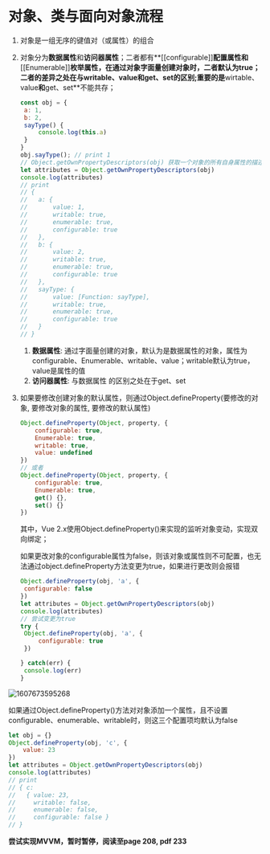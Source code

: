 # 对象、类与面向对象流程

1. 对象是一组无序的键值对（或属性）的组合

2. 对象分为**数据属性**和**访问器属性**；二者都有**[[configurable]]**配置属性和**[[Enumerable]]**枚举属性，在通过对象字面量创建对象时，二者默认为true；二者的差异之处在与writable、value和get、set的区别;重要的是**wirtable、value**和**get、set**不能共存；

   ```javascript
   const obj = {
   	a: 1,
   	b: 2,
   	sayType() {
   		console.log(this.a)
   	}
   }
   obj.sayType(); // print 1
   // Object.getOwnPropertyDescriptors(obj) 获取一个对象的所有自身属性的描述符 
   let attributes = Object.getOwnPropertyDescriptors(obj)
   console.log(attributes)
   // print 
   // {
   // 	a: {
   // 		value: 1,
   // 		writable: true,
   // 		enumerable: true,
   // 		configurable: true
   // 	},
   // 	b: {
   // 		value: 2,
   // 		writable: true,
   // 		enumerable: true,
   // 		configurable: true
   // 	},
   // 	sayType: {
   // 		value: [Function: sayType],
   // 		writable: true,
   // 		enumerable: true,
   // 		configurable: true
   // 	}
   // }
   ```

   

   1. **数据属性**: 通过字面量创建的对象，默认为是数据属性的对象，属性为configurable、Enumerable、writable、value；writable默认为true，value是属性的值
   2. **访问器属性**: 与数据属性 的区别之处在于get、set

3. 如果要修改创建对象的默认属性，则通过Object.defineProperty(要修改的对象, 要修改对象的属性, 要修改的默认属性)

   ```javascript
   Object.defineProperty(Object, property, {
       configurable: true,
       Enumerable: true,
       writable: true,
       value: undefined
   })
   // 或者
   Object.defineProperty(Object, property, {
       configurable: true,
       Enumerable: true,
       get() {},
       set() {}
   })
   ```

   其中，Vue 2.x使用Object.defineProperty()来实现的监听对象变动，实现双向绑定；

   如果更改对象的configurable属性为false，则该对象或属性则不可配置，也无法通过object.defineProperty方法变更为true，如果进行更改则会报错

   ```javascript
   Object.defineProperty(obj, 'a', {
   	configurable: false
   })
   let attributes = Object.getOwnPropertyDescriptors(obj)
   console.log(attributes)
   // 尝试变更为true
   try {
   	Object.defineProperty(obj, 'a', {
   		configurable: true
   	})
   
   } catch(err) {
   	console.log(err)
   }
   ```

   

![1607673595268](D:\study\javaScript\Object_code\object_defineProperty_configuable.png)

如果通过Object.defineProperty()方法对对象添加一个属性，且不设置configurable、enumerable、writable时，则这三个配置项均默认为false

```javascript
let obj = {}
Object.defineProperty(obj, 'c', {
	value: 23
})
let attributes = Object.getOwnPropertyDescriptors(obj)
console.log(attributes)
// print
// { c:
//   { value: 23,
//     writable: false,
//     enumerable: false,
//     configurable: false } 
// }
```

**尝试实现MVVM，暂时暂停，阅读至page 208, pdf 233**

